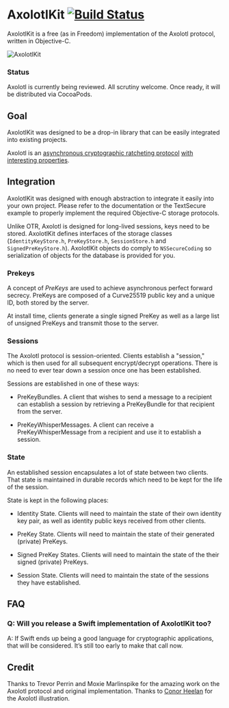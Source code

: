 # AxolotlKit [![Build Status](https://travis-ci.org/FredericJacobs/AxolotlKit.svg?branch=master)](https://travis-ci.org/FredericJacobs/AxolotlKit)

AxolotlKit is a free (as in Freedom) implementation of the Axolotl protocol, written in Objective-C.

![AxolotlKit](http://cl.ly/WYR4/68747470733a2f2f662e636c6f75642e6769746875622e636f6d2f6173736574732f373635392f323131353834382f36303637346365322d393035632d313165332d396233622d6634663830613766363533342e706e67.png)

### Status

Axolotl is currently being reviewed. All scrutiny welcome. Once ready, it will be distributed via CocoaPods. 

## Goal

AxolotlKit was designed to be a drop-in library that can be easily integrated into existing projects. 

Axolotl is an [asynchronous cryptographic ratcheting protocol](https://github.com/trevp/axolotl/wiki) [with interesting properties](https://github.com/WhisperSystems/TextSecure/wiki/ProtocolV2).

## Integration

AxolotlKit was designed with enough abstraction to integrate it easily into your own project. Please refer to the documentation or the TextSecure example to properly implement the required Objective-C storage protocols. 

Unlike OTR, Axolotl is designed for long-lived sessions, keys need to be stored. AxolotlKit defines interfaces of the storage classes (`IdentityKeyStore.h`, `PreKeyStore.h`, `SessionStore.h` and `SignedPreKeyStore.h`). AxolotlKit objects do comply to `NSSecureCoding` so serialization of objects for the database is provided for you.

### Prekeys

A concept of *PreKeys* are used to achieve asynchronous perfect forward secrecy. PreKeys are composed of a Curve25519 public key and a unique ID, both stored by the server.

At install time, clients generate a single signed PreKey as well as a large list of unsigned PreKeys and transmit those to the server. 


### Sessions

The Axolotl protocol is session-oriented.  Clients establish a "session," which is then used for all subsequent encrypt/decrypt operations.  There is no need to ever tear down a session once one has been established.

Sessions are established in one of these ways:

- PreKeyBundles. A client that wishes to send a message to a recipient can establish a session by retrieving a PreKeyBundle for that recipient from the server.

- PreKeyWhisperMessages. A client can receive a PreKeyWhisperMessage from a recipient and use it to establish a session.

### State

An established session encapsulates a lot of state between two clients.  That state is maintained in durable records which need to be kept for the life of the session.

State is kept in the following places:

- Identity State.  Clients will need to maintain the state of their own identity key pair, as well as identity public keys received from other clients.

- PreKey State. Clients will need to maintain the state of their generated (private) PreKeys.

- Signed PreKey States. Clients will need to maintain the state of the their signed (private) PreKeys.

- Session State.  Clients will need to maintain the state of the sessions they have established.

## FAQ

### Q: Will you release a Swift implementation of AxolotlKit too?
A: If Swift ends up being a good language for cryptographic applications, that will be considered. It’s still too early to make that call now. 

## Credit

Thanks to Trevor Perrin and Moxie Marlinspike for the amazing work on the Axolotl protocol and original implementation. Thanks to [Conor Heelan](http://www.conorheelan.com/) for the Axolotl illustration.